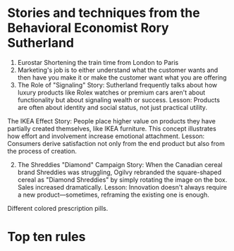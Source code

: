 # Stories and techniques from the Behavioral Economist Rory Sutherland


1. Eurostar Shortening the train time from London to Paris
1. Marketing's job is to either understand what the customer wants and then have you make it or make the customer want what you are offering
1.  The Role of "Signaling"
Story: Sutherland frequently talks about how luxury products like Rolex watches or premium cars aren't about functionality but about signaling wealth or success.
Lesson: Products are often about identity and social status, not just practical utility.

 The IKEA Effect
Story: People place higher value on products they have partially created themselves, like IKEA furniture. This concept illustrates how effort and involvement increase emotional attachment.
Lesson: Consumers derive satisfaction not only from the end product but also from the process of creation.


2. The Shreddies "Diamond" Campaign
Story: When the Canadian cereal brand Shreddies was struggling, Ogilvy rebranded the square-shaped cereal as "Diamond Shreddies" by simply rotating the image on the box. Sales increased dramatically.
Lesson: Innovation doesn't always require a new product—sometimes, reframing the existing one is enough.


Different colored prescription pills.



# Top ten rules

